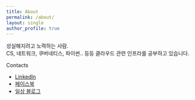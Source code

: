 ```yaml
---
title: About
permalink: /about/
layout: single
author_profile: true
---
```

성실해지려고 노력하는 사람.    
CS, 네트워크, 쿠버네티스, 파이썬.. 등등 클라우드 관련 인프라를 공부하고 있습니다.    

Contacts
* [LinkedIn](https://www.linkedin.com/in/soojinlee-oncloud/)
* [페이스북](https://www.facebook.com/soojinleeoncloud/)
* [일상 블로그](https://blog.naver.com/lifeoncloud/)